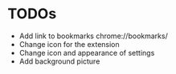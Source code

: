 # TODOs
- Add link to bookmarks chrome://bookmarks/
- Change icon for the extension
- Change icon and appearance of settings
- Add background picture
